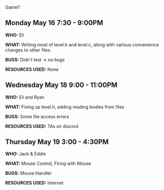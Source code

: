 Game!!

## Monday May 16 7:30 - 9:00PM
**WHO:** Eli

**WHAT:** Writing most of level.h and level.c, along with various convenience changes to other files.

**BUGS:** Didn't test -> no bugs

**RESOURCES USED:** None

## Wednesday May 18 9:00 - 11:00PM
**WHO:** Eli and Ryan

**WHAT:** Fixing up level.h, adding reading bodies from files

**BUGS:** Some file access errors

**RESOURCES USED:** TAs on discord

## Thursday May 19 3:00 - 4:30PM
**WHO:** Jack & Eddie

**WHAT:** Mouse Control, Firing with Mouse

**BUGS:** Mouse Handler

**RESOURCES USED:** Internet
